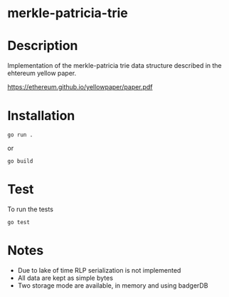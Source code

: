 # merkle-patricia-trie

# Description

Implementation of the merkle-patricia trie data structure described in the ehtereum yellow paper.

https://ethereum.github.io/yellowpaper/paper.pdf

# Installation

`go run .`

or

`go build`

# Test

To run the tests

`go test`

# Notes

- Due to lake of time RLP serialization is not implemented
- All data are kept as simple bytes
- Two storage mode are available, in memory and using badgerDB

